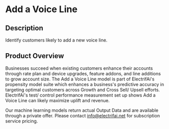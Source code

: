 #  Add a Voice Line

## Description
Identify customers likely to add a new voice line.

## Product Overview
Businesses succeed when existing customers enhance their accounts through rate plan and device upgrades, feature addons, and line additions to grow account size. The Add a Voice Line model is part of ElectrifAi's propensity model suite which enhances a business's predictive accuracy in targeting optimal customers across Growth and Cross Sell/ Upsell efforts. ElectrifAi's test/ control performance measurement set up shows Add a Voice Line can likely maximize uplift and revenue. 

Our machine learning models return actual Output Data and are available through a private offer. Please contact info@electrifai.net for subscription service pricing.
